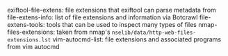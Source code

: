 exiftool-file-extens: file extensions that exiftool can parse metadata from
file-extens-info: list of file extensions and information via Botcrawl
file-extens-tools: tools that can be used to inspect many types of files
nmap-files-extensions: taken from nmap's `nselib/data/http-web-files-extensions.lst`
vim-autocmd-list: file extensions and associated programs from vim autocmd
